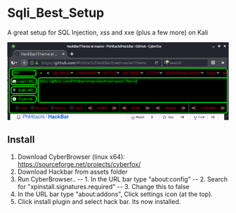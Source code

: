 # Sqli_Best_Setup
A great setup for SQL Injection, xss and xxe (plus a few more) on Kali

![](/assets/show.png)


## Install

1. Download CyberBrowser (linux x64): https://sourceforge.net/projects/cyberfox/
2. Download Hackbar from assets folder
3. Run CyberBrowser..
-- 1. In the URL bar type "about:config" 
-- 2. Search for "xpinstall.signatures.required"
-- 3. Change this to false
4. In the URL bar type "about:addons", Click settings icon (at the top). 
5. Click install plugin and select hack bar. Its now installed. 


